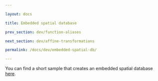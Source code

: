 ```yaml
---

layout: docs

title: Embedded spatial database

prev_section: dev/function-aliases

next_section: dev/affine-transformations

permalink: /docs/dev/embedded-spatial-db/

---
```


You can find a short sample that creates an embedded spatial database
[here](https://github.com/irstv/orbisgis-samples/tree/master/demoh2gis).
